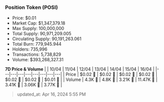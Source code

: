 
  ### Position Token (POSI)
  - Price: $0.01
  - Market Cap: $1,347,379.18
  - Max Supply: 100,000,000
  - Total Supply: 90,971,209.005
  - Circulating Supply: 90,191,263.061
  - Total Burn: 779,945.944
  - Holders: 735,996
  - Transactions: 5,738,829
  - Volume: $393,268,327.31

  **7D Price & Volume**
  | | 10&#x2F;04 | 11&#x2F;04 | 12&#x2F;04 | 13&#x2F;04 | 14&#x2F;04 | 15&#x2F;04 | 16&#x2F;04 |
  |---|---|---|---|---|---|---|---|
  | Price | $0.02 🔻 | $0.02 🔻 | $0.02 🔻 | $0.02 🔻 | $0.02 🚀 | $0.02 🔻 | $0.01 🔻 |
  | Volume | 4.3K 🚀 | 4.8K 🚀 | 3.21K 🔻 | 11.47K 🚀 | 3.41K 🔻 | 3.06K 🔻 | 3.77K 🚀 |

  > updated_at: Apr 16, 2024 5:55 PM
